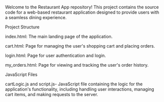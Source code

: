 Welcome to the Restaurant App repository! This project contains the source code for a web-based restaurant application designed to provide users with a seamless dining experience.

Project Structure

index.html: The main landing page of the application.

cart.html: Page for managing the user's shopping cart and placing orders.

login.html: Page for user authentication and login.

my_orders.html: Page for viewing and tracking the user's order history.

JavaScript Files

cartLogic.js and script.js- JavaScript file containing the logic for the application's functionality, including handling user interactions, managing cart items, and making requests to the server.
